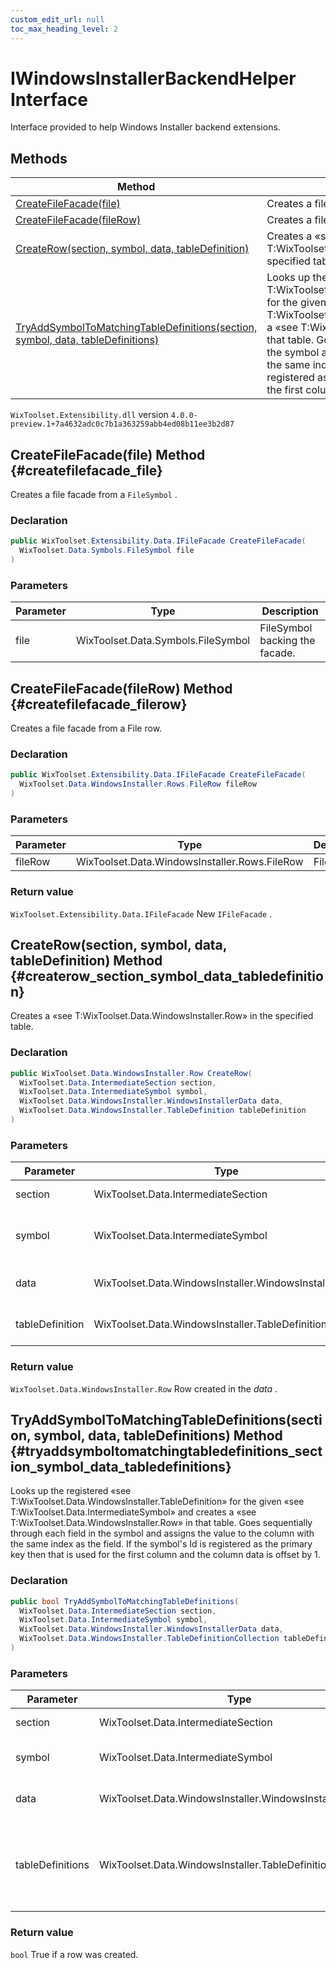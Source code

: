 ```yaml
---
custom_edit_url: null
toc_max_heading_level: 2
---
```

# IWindowsInstallerBackendHelper Interface
Interface provided to help Windows Installer backend extensions.
## Methods
| Method | Description |
| ------ | ----------- |
| [CreateFileFacade(file)](#createfilefacade_file) | Creates a file facade from a `FileSymbol` . |
| [CreateFileFacade(fileRow)](#createfilefacade_filerow) | Creates a file facade from a File row. |
| [CreateRow(section, symbol, data, tableDefinition)](#createrow_section_symbol_data_tabledefinition) | Creates a «see T:WixToolset.Data.WindowsInstaller.Row» in the specified table. |
| [TryAddSymbolToMatchingTableDefinitions(section, symbol, data, tableDefinitions)](#tryaddsymboltomatchingtabledefinitions_section_symbol_data_tabledefinitions) | Looks up the registered «see T:WixToolset.Data.WindowsInstaller.TableDefinition» for the given «see T:WixToolset.Data.IntermediateSymbol» and creates a «see T:WixToolset.Data.WindowsInstaller.Row» in that table. Goes sequentially through each field in the symbol and assigns the value to the column with the same index as the field. If the symbol's Id is registered as the primary key then that is used for the first column and the column data is offset by 1. |
`WixToolset.Extensibility.dll` version `4.0.0-preview.1+7a4632adc0c7b1a363259abb4ed08b11ee3b2d87`
## CreateFileFacade(file) Method {#createfilefacade_file}
Creates a file facade from a `FileSymbol` .
### Declaration
```cs
public WixToolset.Extensibility.Data.IFileFacade CreateFileFacade(
  WixToolset.Data.Symbols.FileSymbol file
)
```
### Parameters
| Parameter | Type | Description |
| --------- | ---- | ----------- |
| file | WixToolset.Data.Symbols.FileSymbol | FileSymbol backing the facade. |
## CreateFileFacade(fileRow) Method {#createfilefacade_filerow}
Creates a file facade from a File row.
### Declaration
```cs
public WixToolset.Extensibility.Data.IFileFacade CreateFileFacade(
  WixToolset.Data.WindowsInstaller.Rows.FileRow fileRow
)
```
### Parameters
| Parameter | Type | Description |
| --------- | ---- | ----------- |
| fileRow | WixToolset.Data.WindowsInstaller.Rows.FileRow | FileRow |
### Return value
`WixToolset.Extensibility.Data.IFileFacade` New `IFileFacade` .
## CreateRow(section, symbol, data, tableDefinition) Method {#createrow_section_symbol_data_tabledefinition}
Creates a «see T:WixToolset.Data.WindowsInstaller.Row» in the specified table.
### Declaration
```cs
public WixToolset.Data.WindowsInstaller.Row CreateRow(
  WixToolset.Data.IntermediateSection section,
  WixToolset.Data.IntermediateSymbol symbol,
  WixToolset.Data.WindowsInstaller.WindowsInstallerData data,
  WixToolset.Data.WindowsInstaller.TableDefinition tableDefinition
)
```
### Parameters
| Parameter | Type | Description |
| --------- | ---- | ----------- |
| section | WixToolset.Data.IntermediateSection | Parent section. |
| symbol | WixToolset.Data.IntermediateSymbol | Symbol with line information for the row. |
| data | WixToolset.Data.WindowsInstaller.WindowsInstallerData | Windows Installer data. |
| tableDefinition | WixToolset.Data.WindowsInstaller.TableDefinition | Table definition for the row. |
### Return value
`WixToolset.Data.WindowsInstaller.Row` Row created in the _data_ .
## TryAddSymbolToMatchingTableDefinitions(section, symbol, data, tableDefinitions) Method {#tryaddsymboltomatchingtabledefinitions_section_symbol_data_tabledefinitions}
Looks up the registered «see T:WixToolset.Data.WindowsInstaller.TableDefinition» for the given «see T:WixToolset.Data.IntermediateSymbol» and creates a «see T:WixToolset.Data.WindowsInstaller.Row» in that table. Goes sequentially through each field in the symbol and assigns the value to the column with the same index as the field. If the symbol's Id is registered as the primary key then that is used for the first column and the column data is offset by 1.
### Declaration
```cs
public bool TryAddSymbolToMatchingTableDefinitions(
  WixToolset.Data.IntermediateSection section,
  WixToolset.Data.IntermediateSymbol symbol,
  WixToolset.Data.WindowsInstaller.WindowsInstallerData data,
  WixToolset.Data.WindowsInstaller.TableDefinitionCollection tableDefinitions
)
```
### Parameters
| Parameter | Type | Description |
| --------- | ---- | ----------- |
| section | WixToolset.Data.IntermediateSection | Parent section. |
| symbol | WixToolset.Data.IntermediateSymbol | Symbol to create the row from. |
| data | WixToolset.Data.WindowsInstaller.WindowsInstallerData | Windows Installer data. |
| tableDefinitions | WixToolset.Data.WindowsInstaller.TableDefinitionCollection | Table definitions that have been registered with the binder. |
### Return value
`bool` True if a row was created.
